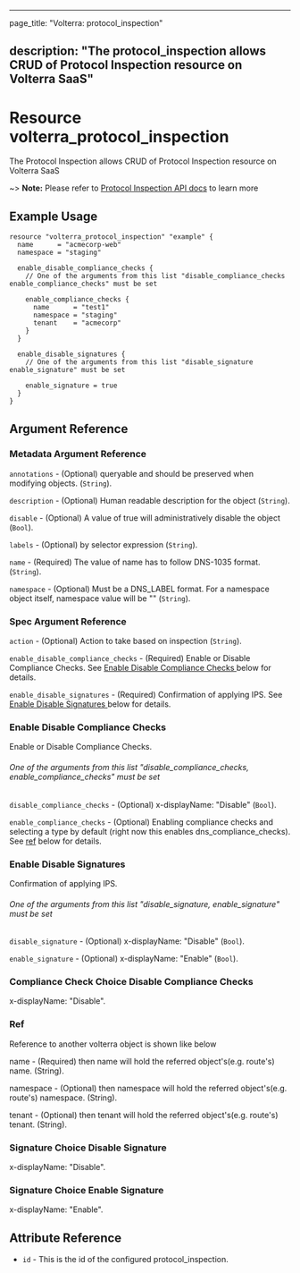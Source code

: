 ---

page_title: "Volterra: protocol_inspection"

description: "The protocol_inspection allows CRUD of Protocol Inspection resource on Volterra SaaS"
---------------------------------------------------------------------------------------------------

Resource volterra_protocol_inspection
=====================================

The Protocol Inspection allows CRUD of Protocol Inspection resource on Volterra SaaS

~> **Note:** Please refer to [Protocol Inspection API docs](https://docs.cloud.f5.com/docs-v2/api/protocol-inspection) to learn more

Example Usage
-------------

```hcl
resource "volterra_protocol_inspection" "example" {
  name      = "acmecorp-web"
  namespace = "staging"

  enable_disable_compliance_checks {
    // One of the arguments from this list "disable_compliance_checks enable_compliance_checks" must be set

    enable_compliance_checks {
      name      = "test1"
      namespace = "staging"
      tenant    = "acmecorp"
    }
  }

  enable_disable_signatures {
    // One of the arguments from this list "disable_signature enable_signature" must be set

    enable_signature = true
  }
}

```

Argument Reference
------------------

### Metadata Argument Reference

`annotations` - (Optional) queryable and should be preserved when modifying objects. (`String`).

`description` - (Optional) Human readable description for the object (`String`).

`disable` - (Optional) A value of true will administratively disable the object (`Bool`).

`labels` - (Optional) by selector expression (`String`).

`name` - (Required) The value of name has to follow DNS-1035 format. (`String`).

`namespace` - (Optional) Must be a DNS_LABEL format. For a namespace object itself, namespace value will be "" (`String`).

### Spec Argument Reference

`action` - (Optional) Action to take based on inspection (`String`).

`enable_disable_compliance_checks` - (Required) Enable or Disable Compliance Checks. See [Enable Disable Compliance Checks ](#enable-disable-compliance-checks) below for details.

`enable_disable_signatures` - (Required) Confirmation of applying IPS. See [Enable Disable Signatures ](#enable-disable-signatures) below for details.

### Enable Disable Compliance Checks

Enable or Disable Compliance Checks.

###### One of the arguments from this list "disable_compliance_checks, enable_compliance_checks" must be set

`disable_compliance_checks` - (Optional) x-displayName: "Disable" (`Bool`).

`enable_compliance_checks` - (Optional) Enabling compliance checks and selecting a type by default (right now this enables dns_compliance_checks). See [ref](#ref) below for details.

### Enable Disable Signatures

Confirmation of applying IPS.

###### One of the arguments from this list "disable_signature, enable_signature" must be set

`disable_signature` - (Optional) x-displayName: "Disable" (`Bool`).

`enable_signature` - (Optional) x-displayName: "Enable" (`Bool`).

### Compliance Check Choice Disable Compliance Checks

x-displayName: "Disable".

### Ref

Reference to another volterra object is shown like below

name - (Required) then name will hold the referred object's(e.g. route's) name. (String).

namespace - (Optional) then namespace will hold the referred object's(e.g. route's) namespace. (String).

tenant - (Optional) then tenant will hold the referred object's(e.g. route's) tenant. (String).

### Signature Choice Disable Signature

x-displayName: "Disable".

### Signature Choice Enable Signature

x-displayName: "Enable".

Attribute Reference
-------------------

-	`id` - This is the id of the configured protocol_inspection.
